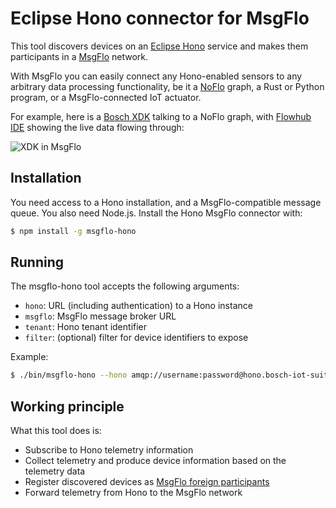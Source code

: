 Eclipse Hono connector for MsgFlo
=================================

This tool discovers devices on an [Eclipse Hono](http://www.eclipse.org/hono/) service and makes them participants in a [MsgFlo](https://msgflo.org/) network.

With MsgFlo you can easily connect any Hono-enabled sensors to any arbitrary data processing functionality, be it a [NoFlo](https://noflojs.org) graph, a Rust or Python program, or a MsgFlo-connected IoT actuator.

For example, here is a [Bosch XDK](https://xdk.bosch-connectivity.com/) talking to a NoFlo graph, with [Flowhub IDE](https://flowhub.io) showing the live data flowing through:

![XDK in MsgFlo](http://i.imgur.com/fVybIlq.png)

## Installation

You need access to a Hono installation, and a MsgFlo-compatible message queue. You also need Node.js. Install the Hono MsgFlo connector with:

```bash
$ npm install -g msgflo-hono
```

## Running

The msgflo-hono tool accepts the following arguments:

* `hono`: URL (including authentication) to a Hono instance
* `msgflo`: MsgFlo message broker URL
* `tenant`: Hono tenant identifier
* `filter`: (optional) filter for device identifiers to expose

Example:

```bash
$ ./bin/msgflo-hono --hono amqp://username:password@hono.bosch-iot-suite.com:15672 --msgflo mqtt://localhost --tenant bcx --filter xdk
```

## Working principle

What this tool does is:

* Subscribe to Hono telemetry information
* Collect telemetry and produce device information based on the telemetry data
* Register discovered devices as [MsgFlo foreign participants](https://msgflo.org/docs/foreign/)
* Forward telemetry from Hono to the MsgFlo network
